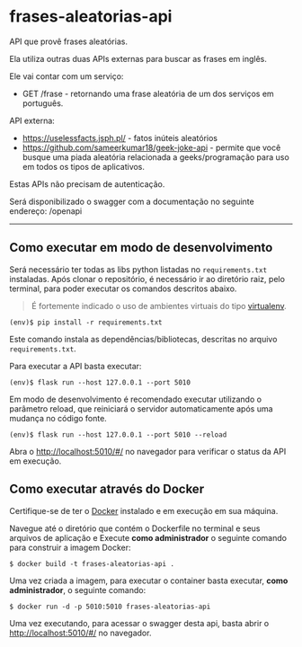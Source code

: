 # frases-aleatorias-api
API que provê frases aleatórias.

Ela utiliza outras duas APIs externas para buscar as frases em inglês.

Ele vai contar com um serviço:
- GET /frase - retornando uma frase aleatória de um dos serviços em português.

API externa:
- https://uselessfacts.jsph.pl/ - fatos inúteis aleatórios
- https://github.com/sameerkumar18/geek-joke-api - permite que você busque uma piada aleatória relacionada a geeks/programação para uso em todos os tipos de aplicativos.

Estas APIs não precisam de autenticação.

Será disponibilizado o swagger com a documentação no seguinte endereço: /openapi

---

## Como executar em modo de desenvolvimento

Será necessário ter todas as libs python listadas no `requirements.txt` instaladas.
Após clonar o repositório, é necessário ir ao diretório raiz, pelo terminal, para poder executar os comandos descritos abaixo.

> É fortemente indicado o uso de ambientes virtuais do tipo [virtualenv](https://virtualenv.pypa.io/en/latest/installation.html).

```shell
(env)$ pip install -r requirements.txt
```

Este comando instala as dependências/bibliotecas, descritas no arquivo `requirements.txt`.

Para executar a API  basta executar:

```shell
(env)$ flask run --host 127.0.0.1 --port 5010
```

Em modo de desenvolvimento é recomendado executar utilizando o parâmetro reload, que reiniciará o servidor
automaticamente após uma mudança no código fonte.

```shell
(env)$ flask run --host 127.0.0.1 --port 5010 --reload
```

Abra o [http://localhost:5010/#/](http://localhost:5010/#/) no navegador para verificar o status da API em execução.

## Como executar através do Docker

Certifique-se de ter o [Docker](https://docs.docker.com/engine/install/) instalado e em execução em sua máquina.

Navegue até o diretório que contém o Dockerfile no terminal e seus arquivos de aplicação e
Execute **como administrador** o seguinte comando para construir a imagem Docker:

```shell
$ docker build -t frases-aleatorias-api .
```

Uma vez criada a imagem, para executar o container basta executar, **como administrador**, o seguinte comando:

```shell
$ docker run -d -p 5010:5010 frases-aleatorias-api
```

Uma vez executando, para acessar o swagger desta api, basta abrir o [http://localhost:5010/#/](http://localhost:5010/#/) no navegador.
